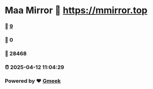 # Maa Mirror :link: https://mmirror.top 
### :page_facing_up: [9](https://mmirror.top/tag.html) 
### :speech_balloon: 0 
### :hibiscus: 28468 
### :alarm_clock: 2025-04-12 11:04:29 
### Powered by :heart: [Gmeek](https://github.com/Meekdai/Gmeek)
